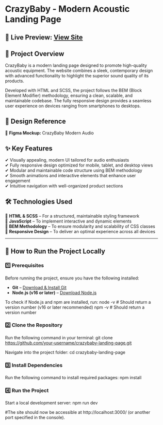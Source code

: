 # CrazyBaby - Modern Acoustic Landing Page

## 🔗 Live Preview: [View Site](#)

## 🚀 Project Overview
CrazyBaby is a modern landing page designed to promote high-quality acoustic equipment. The website combines a sleek, contemporary design with advanced functionality to highlight the superior sound quality of its products.

Developed with HTML and SCSS, the project follows the BEM (Block Element Modifier) methodology, ensuring a clean, scalable, and maintainable codebase. The fully responsive design provides a seamless user experience on devices ranging from smartphones to desktops.

## 🎨 Design Reference
📌 **Figma Mockup:** CrazyBaby Modern Audio

## ✨ Key Features
✔ Visually appealing, modern UI tailored for audio enthusiasts  
✔ Fully responsive design optimized for mobile, tablet, and desktop views  
✔ Modular and maintainable code structure using BEM methodology  
✔ Smooth animations and interactive elements that enhance user engagement  
✔ Intuitive navigation with well-organized product sections  

## 🛠 Technologies Used
📌 **HTML & SCSS** – For a structured, maintainable styling framework  
📌 **JavaScript** – To implement interactive and dynamic elements  
📌 **BEM Methodology** – To ensure modularity and scalability of CSS classes  
📌 **Responsive Design** – To deliver an optimal experience across all devices  

---

## 📖 How to Run the Project Locally

### 1️⃣ **Prerequisites**  
Before running the project, ensure you have the following installed:  
- **Git** – [Download & Install Git](https://git-scm.com/)  
- **Node.js (v16 or later)** – [Download Node.js](https://nodejs.org/)

To check if Node.js and npm are installed, run:
node -v  # Should return a version number (v16 or later recommended)
npm -v   # Should return a version number


### 2️⃣ **Clone the Repository**
Run the following command in your terminal:
git clone https://github.com/your-username/crazybaby-landing-page.git

Navigate into the project folder:
cd crazybaby-landing-page

### 3️⃣ **Install Dependencies**
Run the following command to install required packages:
npm install

### 4️⃣ **Run the Project**
Start a local development server:
npm run dev

#The site should now be accessible at http://localhost:3000/ (or another port specified in the console).